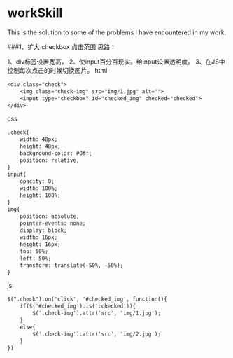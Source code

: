 # workSkill
This is the solution to some of the problems I have encountered in my work.

###1、扩大 checkbox 点击范围
思路：

1、div标签设置宽高，
2、使input百分百现实。给input设置透明度。
3、在JS中控制每次点击的时候切换图片。
html

	<div class="check">
		<img class="check-img" src="img/1.jpg" alt="">
		<input type="checkbox" id="checked_img" checked="checked">
	</div>
	
css

	.check{
		width: 48px;
		height: 48px;
		background-color: #0ff;
		position: relative;
	}
	input{
		opacity: 0;
		width: 100%;
		height: 100%;
	}
	img{
	    position: absolute;
	    pointer-events: none;
	    display: block;
	    width: 16px;
	    height: 16px;
	    top: 50%;
	    left: 50%;
	    transform: translate(-50%, -50%);
	}

js

	$(".check").on('click', '#checked_img', function(){
		if($('#checked_img').is(':checked')){
			$('.check-img').attr('src', 'img/1.jpg');
		}
		else{
			$('.check-img').attr('src', 'img/2.jpg');
		}
	})
